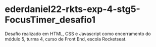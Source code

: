 # ederdaniel22-rkts-exp-4-stg5-FocusTimer_desafio1
Desafio realizado em HTML, CSS e Javascript como encerramento do módulo 5, turma 4, curso de Front End, escola Rocketseat.
